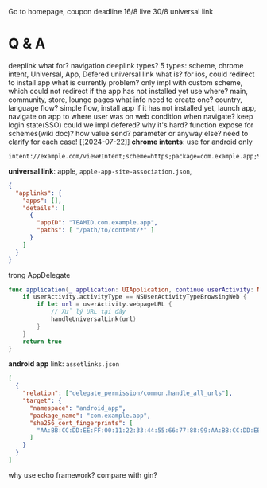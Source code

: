 Go to homepage, coupon
deadline 16/8
live 30/8
universal link
# Q & A
deeplink what for? navigation
deeplink types? 5 types: scheme, chrome intent, Universal, App, Defered
universal link what is? for ios, could redirect to install app
what is currently problem? only impl with custom scheme, which could not redirect if the app has not installed yet
use where? main, community, store, lounge pages
what info need to create one? country, language
flow? simple flow, install app if it has not installed yet, launch app, navigate on app to where user was on web
condition when navigate? keep login state(SSO)
could we impl defered?
why it's hard?
function expose for schemes(wiki doc)? 
how value send? parameter or anyway else? need to clarify for each case!
[[2024-07-22]]
**chrome intents**: use for android only
```
intent://example.com/view#Intent;scheme=https;package=com.example.app;S.browser_fallback_url=https://www.example.com/view;end
```
**universal link**: apple, `apple-app-site-association.json`, 
```json
{
  "applinks": {
    "apps": [],
    "details": [
      {
        "appID": "TEAMID.com.example.app",
        "paths": [ "/path/to/content/*" ]
      }
    ]
  }
}

```

trong AppDelegate
```swift
func application(_ application: UIApplication, continue userActivity: NSUserActivity, restorationHandler: @escaping ([UIUserActivityRestoring]?) -> Void) -> Bool {
    if userActivity.activityType == NSUserActivityTypeBrowsingWeb {
        if let url = userActivity.webpageURL {
            // Xử lý URL tại đây
            handleUniversalLink(url)
        }
    }
    return true
}
```
**android app** link: `assetlinks.json`
```json
[
  {
    "relation": ["delegate_permission/common.handle_all_urls"],
    "target": {
      "namespace": "android_app",
      "package_name": "com.example.app",
      "sha256_cert_fingerprints": [
        "AA:BB:CC:DD:EE:FF:00:11:22:33:44:55:66:77:88:99:AA:BB:CC:DD:EE:FF:00:11:22:33:44:55:66:77:88:99"
      ]
    }
  }
]

```



why use echo framework? compare with gin?

